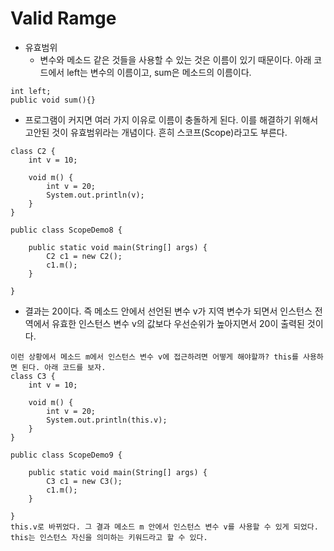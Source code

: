 # Valid Ramge

* 유효범위
  * 변수와 메소드 같은 것들을 사용할 수 있는 것은 이름이 있기 때문이다. 아래 코드에서 left는 변수의 이름이고, sum은 메소드의 이름이다.
```
int left;
public void sum(){}
```

* 프로그램이 커지면 여러 가지 이유로 이름이 충돌하게 된다. 이를 해결하기 위해서 고안된 것이 유효범위라는 개념이다. 흔히 스코프(Scope)라고도 부른다.

```
class C2 {
    int v = 10;
 
    void m() {
        int v = 20;
        System.out.println(v);
    }
}
 
public class ScopeDemo8 {
 
    public static void main(String[] args) {
        C2 c1 = new C2();
        c1.m();
    }
 
}
```

* 결과는 20이다. 즉 메소드 안에서 선언된 변수 v가 지역 변수가 되면서 인스턴스 전역에서 유효한 인스턴스 변수 v의 값보다 우선순위가 높아지면서 20이 출력된 것이다.

```
이런 상황에서 메소드 m에서 인스턴스 변수 v에 접근하려면 어떻게 해야할까? this를 사용하면 된다. 아래 코드를 보자. 
class C3 {
    int v = 10;
 
    void m() {
        int v = 20;
        System.out.println(this.v);
    }
}
 
public class ScopeDemo9 {
 
    public static void main(String[] args) {
        C3 c1 = new C3();
        c1.m();
    }
 
}
this.v로 바뀌었다. 그 결과 메소드 m 안에서 인스턴스 변수 v를 사용할 수 있게 되었다. this는 인스턴스 자신을 의미하는 키워드라고 할 수 있다.
```

